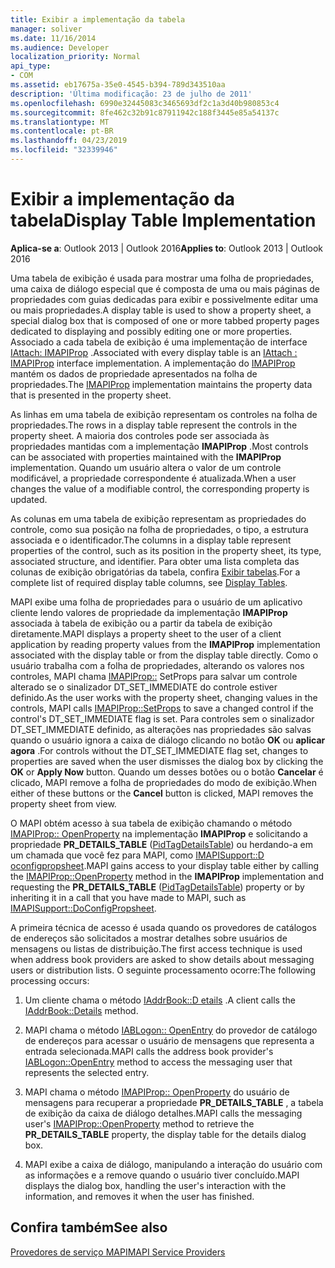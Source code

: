 ```yaml
---
title: Exibir a implementação da tabela
manager: soliver
ms.date: 11/16/2014
ms.audience: Developer
localization_priority: Normal
api_type:
- COM
ms.assetid: eb17675a-35e0-4545-b394-789d343510aa
description: 'Última modificação: 23 de julho de 2011'
ms.openlocfilehash: 6990e32445083c3465693df2c1a3d40b980853c4
ms.sourcegitcommit: 8fe462c32b91c87911942c188f3445e85a54137c
ms.translationtype: MT
ms.contentlocale: pt-BR
ms.lasthandoff: 04/23/2019
ms.locfileid: "32339946"
---
```

# <a name="display-table-implementation"></a><span data-ttu-id="58cef-103">Exibir a implementação da tabela</span><span class="sxs-lookup"><span data-stu-id="58cef-103">Display Table Implementation</span></span>

  
  
<span data-ttu-id="58cef-104">**Aplica-se a**: Outlook 2013 | Outlook 2016</span><span class="sxs-lookup"><span data-stu-id="58cef-104">**Applies to**: Outlook 2013 | Outlook 2016</span></span> 
  
<span data-ttu-id="58cef-105">Uma tabela de exibição é usada para mostrar uma folha de propriedades, uma caixa de diálogo especial que é composta de uma ou mais páginas de propriedades com guias dedicadas para exibir e possivelmente editar uma ou mais propriedades.</span><span class="sxs-lookup"><span data-stu-id="58cef-105">A display table is used to show a property sheet, a special dialog box that is composed of one or more tabbed property pages dedicated to displaying and possibly editing one or more properties.</span></span> <span data-ttu-id="58cef-106">Associado a cada tabela de exibição é uma implementação de interface [IAttach: IMAPIProp](iattachimapiprop.md) .</span><span class="sxs-lookup"><span data-stu-id="58cef-106">Associated with every display table is an [IAttach : IMAPIProp](iattachimapiprop.md) interface implementation.</span></span> <span data-ttu-id="58cef-107">A implementação do [IMAPIProp](imapipropiunknown.md) mantém os dados de propriedade apresentados na folha de propriedades.</span><span class="sxs-lookup"><span data-stu-id="58cef-107">The [IMAPIProp](imapipropiunknown.md) implementation maintains the property data that is presented in the property sheet.</span></span> 
  
<span data-ttu-id="58cef-108">As linhas em uma tabela de exibição representam os controles na folha de propriedades.</span><span class="sxs-lookup"><span data-stu-id="58cef-108">The rows in a display table represent the controls in the property sheet.</span></span> <span data-ttu-id="58cef-109">A maioria dos controles pode ser associada às propriedades mantidas com a implementação **IMAPIProp** .</span><span class="sxs-lookup"><span data-stu-id="58cef-109">Most controls can be associated with properties maintained with the **IMAPIProp** implementation.</span></span> <span data-ttu-id="58cef-110">Quando um usuário altera o valor de um controle modificável, a propriedade correspondente é atualizada.</span><span class="sxs-lookup"><span data-stu-id="58cef-110">When a user changes the value of a modifiable control, the corresponding property is updated.</span></span> 
  
<span data-ttu-id="58cef-111">As colunas em uma tabela de exibição representam as propriedades do controle, como sua posição na folha de propriedades, o tipo, a estrutura associada e o identificador.</span><span class="sxs-lookup"><span data-stu-id="58cef-111">The columns in a display table represent properties of the control, such as its position in the property sheet, its type, associated structure, and identifier.</span></span> <span data-ttu-id="58cef-112">Para obter uma lista completa das colunas de exibição obrigatórias da tabela, confira [Exibir tabelas](display-tables.md).</span><span class="sxs-lookup"><span data-stu-id="58cef-112">For a complete list of required display table columns, see [Display Tables](display-tables.md).</span></span>
  
<span data-ttu-id="58cef-113">MAPI exibe uma folha de propriedades para o usuário de um aplicativo cliente lendo valores de propriedade da implementação **IMAPIProp** associada à tabela de exibição ou a partir da tabela de exibição diretamente.</span><span class="sxs-lookup"><span data-stu-id="58cef-113">MAPI displays a property sheet to the user of a client application by reading property values from the **IMAPIProp** implementation associated with the display table or from the display table directly.</span></span> <span data-ttu-id="58cef-114">Como o usuário trabalha com a folha de propriedades, alterando os valores nos controles, MAPI chama [IMAPIProp::](imapiprop-setprops.md) SetProps para salvar um controle alterado se o sinalizador DT_SET_IMMEDIATE do controle estiver definido.</span><span class="sxs-lookup"><span data-stu-id="58cef-114">As the user works with the property sheet, changing values in the controls, MAPI calls [IMAPIProp::SetProps](imapiprop-setprops.md) to save a changed control if the control's DT_SET_IMMEDIATE flag is set.</span></span> <span data-ttu-id="58cef-115">Para controles sem o sinalizador DT_SET_IMMEDIATE definido, as alterações nas propriedades são salvas quando o usuário ignora a caixa de diálogo clicando no botão **OK** ou **aplicar agora** .</span><span class="sxs-lookup"><span data-stu-id="58cef-115">For controls without the DT_SET_IMMEDIATE flag set, changes to properties are saved when the user dismisses the dialog box by clicking the **OK** or **Apply Now** button.</span></span> <span data-ttu-id="58cef-116">Quando um desses botões ou o botão **Cancelar** é clicado, MAPI remove a folha de propriedades do modo de exibição.</span><span class="sxs-lookup"><span data-stu-id="58cef-116">When either of these buttons or the **Cancel** button is clicked, MAPI removes the property sheet from view.</span></span> 
  
<span data-ttu-id="58cef-117">O MAPI obtém acesso à sua tabela de exibição chamando o método [IMAPIProp:: OpenProperty](imapiprop-openproperty.md) na implementação **IMAPIProp** e solicitando a propriedade **PR_DETAILS_TABLE** ([PidTagDetailsTable](pidtagdetailstable-canonical-property.md)) ou herdando-a em um chamada que você fez para MAPI, como [IMAPISupport::D oconfigpropsheet](imapisupport-doconfigpropsheet.md).</span><span class="sxs-lookup"><span data-stu-id="58cef-117">MAPI gains access to your display table either by calling the [IMAPIProp::OpenProperty](imapiprop-openproperty.md) method in the **IMAPIProp** implementation and requesting the **PR_DETAILS_TABLE** ([PidTagDetailsTable](pidtagdetailstable-canonical-property.md)) property or by inheriting it in a call that you have made to MAPI, such as [IMAPISupport::DoConfigPropsheet](imapisupport-doconfigpropsheet.md).</span></span>
  
<span data-ttu-id="58cef-118">A primeira técnica de acesso é usada quando os provedores de catálogos de endereços são solicitados a mostrar detalhes sobre usuários de mensagens ou listas de distribuição.</span><span class="sxs-lookup"><span data-stu-id="58cef-118">The first access technique is used when address book providers are asked to show details about messaging users or distribution lists.</span></span> <span data-ttu-id="58cef-119">O seguinte processamento ocorre:</span><span class="sxs-lookup"><span data-stu-id="58cef-119">The following processing occurs:</span></span>
  
1. <span data-ttu-id="58cef-120">Um cliente chama o método [IAddrBook::D etails](iaddrbook-details.md) .</span><span class="sxs-lookup"><span data-stu-id="58cef-120">A client calls the [IAddrBook::Details](iaddrbook-details.md) method.</span></span> 
    
2. <span data-ttu-id="58cef-121">MAPI chama o método [IABLogon:: OpenEntry](iablogon-openentry.md) do provedor de catálogo de endereços para acessar o usuário de mensagens que representa a entrada selecionada.</span><span class="sxs-lookup"><span data-stu-id="58cef-121">MAPI calls the address book provider's [IABLogon::OpenEntry](iablogon-openentry.md) method to access the messaging user that represents the selected entry.</span></span> 
    
3. <span data-ttu-id="58cef-122">MAPI chama o método [IMAPIProp:: OpenProperty](imapiprop-openproperty.md) do usuário de mensagens para recuperar a propriedade **PR_DETAILS_TABLE** , a tabela de exibição da caixa de diálogo detalhes.</span><span class="sxs-lookup"><span data-stu-id="58cef-122">MAPI calls the messaging user's [IMAPIProp::OpenProperty](imapiprop-openproperty.md) method to retrieve the **PR_DETAILS_TABLE** property, the display table for the details dialog box.</span></span> 
    
4. <span data-ttu-id="58cef-123">MAPI exibe a caixa de diálogo, manipulando a interação do usuário com as informações e a remove quando o usuário tiver concluído.</span><span class="sxs-lookup"><span data-stu-id="58cef-123">MAPI displays the dialog box, handling the user's interaction with the information, and removes it when the user has finished.</span></span> 
    
## <a name="see-also"></a><span data-ttu-id="58cef-124">Confira também</span><span class="sxs-lookup"><span data-stu-id="58cef-124">See also</span></span>



[<span data-ttu-id="58cef-125">Provedores de serviço MAPI</span><span class="sxs-lookup"><span data-stu-id="58cef-125">MAPI Service Providers</span></span>](mapi-service-providers.md)

